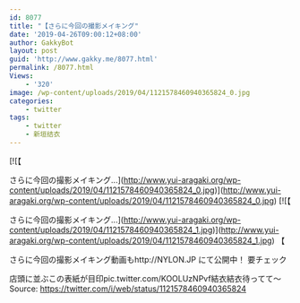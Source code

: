 ```yaml
---
id: 8077
title: "【さらに今回の撮影メイキング"
date: '2019-04-26T09:00:12+08:00'
author: GakkyBot
layout: post
guid: 'http://www.gakky.me/8077.html'
permalink: /8077.html
Views:
    - '320'
image: /wp-content/uploads/2019/04/1121578460940365824_0.jpg
categories:
    - twitter
tags:
    - twitter
    - 新垣结衣
---
```


[![【


さらに今回の撮影メイキング...](http://www.yui-aragaki.org/wp-content/uploads/2019/04/1121578460940365824_0.jpg)](http://www.yui-aragaki.org/wp-content/uploads/2019/04/1121578460940365824_0.jpg)
[![【


さらに今回の撮影メイキング...](http://www.yui-aragaki.org/wp-content/uploads/2019/04/1121578460940365824_1.jpg)](http://www.yui-aragaki.org/wp-content/uploads/2019/04/1121578460940365824_1.jpg)
【

さらに今回の撮影メイキング動画もhttp://NYLON.JP にて公開中！
要チェック

店頭に並ぶこの表紙が目印pic.twitter.com/KOOLUzNPvf結衣結衣待ってて～
Source: <https://twitter.com/i/web/status/1121578460940365824>
